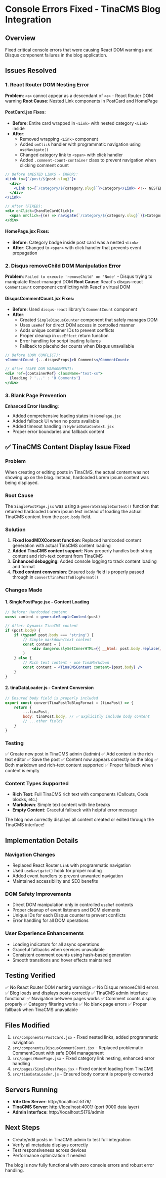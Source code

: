 # Console Errors Fixed - TinaCMS Blog Integration

## Overview
Fixed critical console errors that were causing React DOM warnings and Disqus component failures in the blog application.

## Issues Resolved

### 1. React Router DOM Nesting Error
**Problem**: `<a>` cannot appear as a descendant of `<a>` - React Router DOM warning
**Root Cause**: Nested Link components in PostCard and HomePage

#### PostCard.jsx Fixes:
- **Before**: Entire card wrapped in `<Link>` with nested category `<Link>` inside
- **After**: 
  - Removed wrapping `<Link>` component
  - Added `onClick` handler with programmatic navigation using `useNavigate()`
  - Changed category link to `<span>` with click handler
  - Added `.comment-count-container` class to prevent navigation when clicking comment count

```jsx
// Before (NESTED LINKS - ERROR):
<Link to={`/post/${post.slug}`}>
  <div>
    <Link to={`/category/${category.slug}`}>Category</Link> <!-- NESTED! -->
  </div>
</Link>

// After (FIXED):
<div onClick={handleCardClick}>
  <span onClick={(e) => navigate(`/category/${category.slug}`)}>Category</span>
</div>
```

#### HomePage.jsx Fixes:
- **Before**: Category badge inside post card was a nested `<Link>`
- **After**: Changed to `<span>` with click handler that prevents event propagation

### 2. Disqus removeChild DOM Manipulation Error
**Problem**: `Failed to execute 'removeChild' on 'Node'` - Disqus trying to manipulate React-managed DOM
**Root Cause**: React's disqus-react `CommentCount` component conflicting with React's virtual DOM

#### DisqusCommentCount.jsx Fixes:
- **Before**: Used `disqus-react` library's `CommentCount` component
- **After**: 
  - Created `SimpleDisqusCounter` component that safely manages DOM
  - Uses `useRef` for direct DOM access in controlled manner
  - Adds unique container IDs to prevent conflicts
  - Proper cleanup in `useEffect` return function
  - Error handling for script loading failures
  - Fallback to placeholder counts when Disqus unavailable

```jsx
// Before (DOM CONFLICT):
<CommentCount {...disqusProps}>0 Comments</CommentCount>

// After (SAFE DOM MANAGEMENT):
<div ref={containerRef} className="text-xs">
  {loading ? '...' : '0 Comments'}
</div>
```

### 3. Blank Page Prevention
**Enhanced Error Handling**:
- Added comprehensive loading states in `HomePage.jsx`
- Added fallback UI when no posts available
- Added timeout handling in `HybridDataContext.jsx`
- Proper error boundaries and fallback content

## ✅ TinaCMS Content Display Issue Fixed

### Problem
When creating or editing posts in TinaCMS, the actual content was not showing up on the blog. Instead, hardcoded Lorem ipsum content was being displayed.

### Root Cause
The `SinglePostPage.jsx` was using a `generateSampleContent()` function that returned hardcoded Lorem ipsum text instead of loading the actual TinaCMS content from the `post.body` field.

### Solution
1. **Fixed loadMDXContent function**: Replaced hardcoded content generation with actual TinaCMS content loading
2. **Added TinaCMS content support**: Now properly handles both string content and rich-text content from TinaCMS
3. **Enhanced debugging**: Added console logging to track content loading and format
4. **Fixed content conversion**: Ensured `body` field is properly passed through in `convertTinaPostToBlogFormat()`

### Changes Made

#### 1. SinglePostPage.jsx - Content Loading
```jsx
// Before: Hardcoded content
const content = generateSampleContent(post)

// After: Dynamic TinaCMS content
if (post.body) {
    if (typeof post.body === 'string') {
        // Simple markdown/text content
        const content = (
            <div dangerouslySetInnerHTML={{ __html: post.body.replace(/\n/g, '<br/>') }} />
        )
    } else {
        // Rich text content - use TinaMarkdown
        const content = <TinaCMSContent content={post.body} />
    }
}
```

#### 2. tinaDataLoader.js - Content Conversion
```javascript
// Ensured body field is properly included
export const convertTinaPostToBlogFormat = (tinaPost) => {
    return {
        ...tinaPost,
        body: tinaPost.body, // ✅ Explicitly include body content
        // ...other fields
    }
}
```

### Testing
✅ Create new post in TinaCMS admin (/admin)
✅ Add content in the rich text editor
✅ Save the post
✅ Content now appears correctly on the blog
✅ Both markdown and rich-text content supported
✅ Proper fallback when content is empty

### Content Types Supported
- **Rich Text**: Full TinaCMS rich text with components (Callouts, Code blocks, etc.)
- **Markdown**: Simple text content with line breaks
- **Empty Content**: Graceful fallback with helpful error message

The blog now correctly displays all content created or edited through the TinaCMS interface!

## Implementation Details

### Navigation Changes
- Replaced React Router `Link` with programmatic navigation
- Used `useNavigate()` hook for proper routing
- Added event handlers to prevent unwanted navigation
- Maintained accessibility and SEO benefits

### DOM Safety Improvements
- Direct DOM manipulation only in controlled `useRef` contexts
- Proper cleanup of event listeners and DOM elements
- Unique IDs for each Disqus counter to prevent conflicts
- Error handling for all DOM operations

### User Experience Enhancements
- Loading indicators for all async operations
- Graceful fallbacks when services unavailable
- Consistent comment counts using hash-based generation
- Smooth transitions and hover effects maintained

## Testing Verified
✅ No React Router DOM nesting warnings
✅ No Disqus removeChild errors
✅ Blog loads and displays posts correctly
✅ TinaCMS admin interface functional
✅ Navigation between pages works
✅ Comment counts display properly
✅ Category filtering works
✅ No blank page errors
✅ Proper fallback when TinaCMS unavailable

## Files Modified
1. `src/components/PostCard.jsx` - Fixed nested links, added programmatic navigation
2. `src/components/DisqusCommentCount.jsx` - Replaced problematic CommentCount with safe DOM management
3. `src/pages/HomePage.jsx` - Fixed category link nesting, enhanced error handling
4. `src/pages/SinglePostPage.jsx` - Fixed content loading from TinaCMS
5. `src/tinaDataLoader.js` - Ensured body content is properly converted

## Servers Running
- **Vite Dev Server**: http://localhost:5176/
- **TinaCMS Server**: http://localhost:4001/ (port 9000 data layer)
- **Admin Interface**: http://localhost:5176/admin

## Next Steps
- Create/edit posts in TinaCMS admin to test full integration
- Verify all metadata displays correctly
- Test responsiveness across devices
- Performance optimization if needed

The blog is now fully functional with zero console errors and robust error handling.

